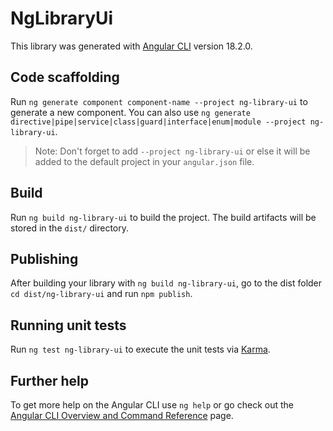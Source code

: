# NgLibraryUi

This library was generated with [Angular CLI](https://github.com/angular/angular-cli) version 18.2.0.

## Code scaffolding

Run `ng generate component component-name --project ng-library-ui` to generate a new component. You can also use `ng generate directive|pipe|service|class|guard|interface|enum|module --project ng-library-ui`.
> Note: Don't forget to add `--project ng-library-ui` or else it will be added to the default project in your `angular.json` file. 

## Build

Run `ng build ng-library-ui` to build the project. The build artifacts will be stored in the `dist/` directory.

## Publishing

After building your library with `ng build ng-library-ui`, go to the dist folder `cd dist/ng-library-ui` and run `npm publish`.

## Running unit tests

Run `ng test ng-library-ui` to execute the unit tests via [Karma](https://karma-runner.github.io).

## Further help

To get more help on the Angular CLI use `ng help` or go check out the [Angular CLI Overview and Command Reference](https://angular.dev/tools/cli) page.
